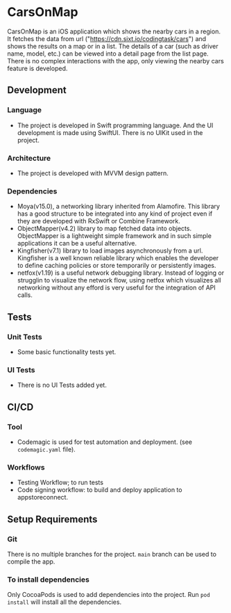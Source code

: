 # CarsOnMap

 CarsOnMap is an iOS application which shows the nearby cars in a region. It fetches the data from url ("https://cdn.sixt.io/codingtask/cars") and shows the results on a map or in a list. The details of a car (such as driver name, model, etc.) can be viewed into a detail page from the list page. There is no complex interactions with the app, only viewing the nearby cars feature is developed.

  
## Development

### Language
 - The project is developed in Swift programming language. And the UI development is made using SwiftUI. There is no UIKit used in the project.

### Architecture
 - The project is developed with MVVM design pattern. 

### Dependencies

 - Moya(v15.0), a networking library inherited from Alamofire. This library has a good structure to be integrated into any kind of project even if they are developed with RxSwift or Combine Framework.
 - ObjectMapper(v4.2) library to map fetched data into objects. ObjectMapper is a lightweight simple framework and in such simple applications it can be a useful alternative.
 - Kingfisher(v7.1) library to load images asynchronously from a url. Kingfisher is a well known reliable library which enables the developer to define caching policies or store temporarily or persistently images.
 - netfox(v1.19) is a useful network debugging library. Instead of logging or strugglin to visualize the network flow, using netfox which visualizes all networking without any efford is very useful for the integration of API calls.

## Tests

### Unit Tests
 - Some basic functionality tests yet.

### UI Tests
 - There is no UI Tests added yet.

## CI/CD

### Tool
 - Codemagic is used for test automation and deployment. (see `codemagic.yaml` file).

### Workflows

  - Testing Workflow; to run tests
  - Code signing workflow: to build and deploy application to appstoreconnect.


## Setup Requirements

### Git
 There is no multiple branches for the project. `main` branch can be used to compile the app.

### To install dependencies
 Only CocoaPods is used to add dependencies into the project. Run `pod install` will install all the dependencies.